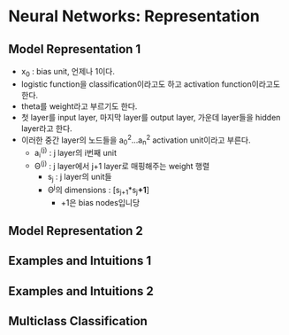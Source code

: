 # Neural Networks: Representation

## Model Representation 1
- x<sub>0</sub> : bias unit, 언제나 1이다.
- logistic function을 classification이라고도 하고 activation function이라고도 한다.
- theta를 weight라고 부르기도 한다.
- 첫 layer를 input layer, 마지막 layer를 output layer, 가운데 layer들을 hidden layer라고 한다.
- 이러한 중간 layer의 노드들을 a<sub>0</sub><sup>2</sup>...a<sub>n</sub><sup>2</sup> activation unit이라고 부른다.
    - a<sub>i</sub><sup>(j)</sup> : j layer의 i번째 unit
    - &Theta;<sup>(j)</sup> : j layer에서 j+1 layer로 매핑해주는 weight 행렬
        - s<sub>j</sub> : j layer의 unit들
        - &Theta;<sup>j</sup>의 dimensions : [s<sub>j+1</sub>*s<sub>j</sub>**+1**]
            - +1은 bias nodes입니당
            
## Model Representation 2
## Examples and Intuitions 1
## Examples and Intuitions 2
## Multiclass Classification